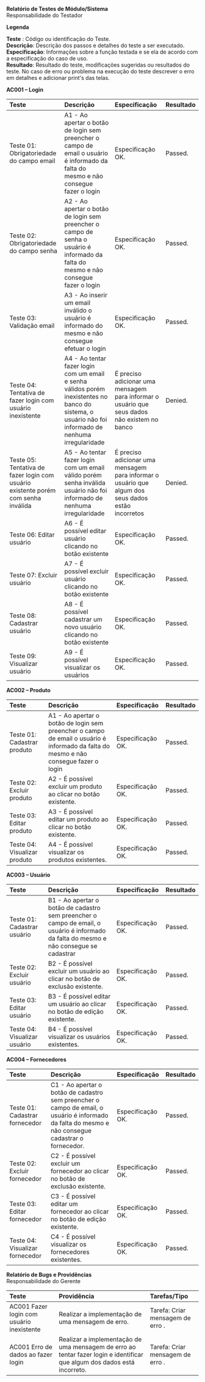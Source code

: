 
**Relatório de Testes de Módulo/Sistema**  
Responsabilidade do Testador

**Legenda**

**Teste** : Código ou identificação do Teste.  
**Descrição**: Descrição dos passos e detalhes do teste a ser executado.  
**Especificação**: Informações sobre a função testada e se ela de acordo com a especificação do caso de uso.  
**Resultado**: Resultado do teste, modificações sugeridas ou resultados do teste. No caso de erro ou problema na execução do teste descrever o erro em detalhes e adicionar print's das telas.

**AC001 – Login**

| Teste | Descrição | Especificação | Resultado |
| :---- | :---- | :---- | :---- |
| Teste 01: Obrigatoriedade do campo email | A1 \- Ao apertar o botão de login sem preencher o campo de email o usuário é informado da falta do mesmo e não consegue fazer o login | Especificação OK.	 | Passed. |		 
| Teste 02: Obrigatoriedade do campo senha | A2 - Ao apertar o botão de login sem preencher o campo de senha o usuário é informado da falta do mesmo e não consegue fazer o login  | Especificação OK.	 | Passed. |
| Teste 03: Validação email | A3 - Ao inserir um email inválido o usuário é informado do mesmo e não consegue efetuar o login | Especificação OK.	 | Passed. |
| Teste 04: Tentativa de fazer login com usuário inexistente | A4 - Ao tentar fazer login com um email e senha válidos porém inexistentes no banco do sistema, o usuário não foi informado de nenhuma irregularidade | É preciso adicionar uma mensagem para informar o usuário que seus dados não existem no banco	 | Denied. |
| Teste 05: Tentativa de fazer login com usuário existente porém com senha inválida | A5 - Ao tentar fazer login com um email válido porém senha inválida usuário não foi informado de nenhuma irregularidade | É preciso adicionar uma mensagem para informar o usuário que algum dos seus dados estão incorretos	 | Denied. |
| Teste 06: Editar usuário | A6 - É possível editar usuário clicando no botão existente  | Especificação OK.	 | Passed. |
| Teste 07: Excluir usuário | A7 - É possível excluir usuário clicando no botão existente  | Especificação OK.	 | Passed. |
| Teste 08: Cadastrar usuário | A8 - É possível cadastrar um novo usuário clicando no botão existente  | Especificação OK.	 | Passed. |
| Teste 09: Visualizar usuário | A9 - É possível visualizar os usuários  | Especificação OK.	 | Passed. |


**AC002 – Produto**

| Teste | Descrição | Especificação | Resultado |
| :---- | :---- | :---- | :---- |
| Teste 01: Cadastrar produto | A1 - Ao apertar o botão de login sem preencher o campo de email o usuário é informado da falta do mesmo e não consegue fazer o login | Especificação OK.	 | Passed. |
| Teste 02: Excluir produto | A2 - É possível excluir um produto ao clicar no botão existente.| Especificação OK.	  | Passed. |
| Teste 03: Editar produto | A3 - É possível editar um produto ao clicar no botão existente.| Especificação OK.	  | Passed. |
| Teste 04: Visualizar produto | A4 - É possível visualizar os produtos existentes.| Especificação OK.	  | Passed. |

**AC003 – Usuário**

| Teste | Descrição | Especificação | Resultado |
| :---- | :---- | :---- | :---- |
| Teste 01: Cadastrar usuário | B1 - Ao apertar o botão de cadastro sem preencher o campo de email, o usuário é informado da falta do mesmo e não consegue se cadastrar | Especificação OK. | Passed. |
| Teste 02: Excluir usuário | B2 - É possível excluir um usuário ao clicar no botão de exclusão existente. | Especificação OK. | Passed. |
| Teste 03: Editar usuário | B3 - É possível editar um usuário ao clicar no botão de edição existente. | Especificação OK. | Passed. |
| Teste 04: Visualizar usuário | B4 - É possível visualizar os usuários existentes. | Especificação OK. | Passed. |

**AC004 – Fornecedores**

| Teste | Descrição | Especificação | Resultado |
| :---- | :---- | :---- | :---- |
| Teste 01: Cadastrar fornecedor | C1 - Ao apertar o botão de cadastro sem preencher o campo de email, o usuário é informado da falta do mesmo e não consegue cadastrar o fornecedor. | Especificação OK. | Passed. |
| Teste 02: Excluir fornecedor | C2 - É possível excluir um fornecedor ao clicar no botão de exclusão existente. | Especificação OK. | Passed. |
| Teste 03: Editar fornecedor | C3 - É possível editar um fornecedor ao clicar no botão de edição existente. | Especificação OK. | Passed. |
| Teste 04: Visualizar fornecedor | C4 - É possível visualizar os fornecedores existentes. | Especificação OK. | Passed. |









**Relatório de Bugs e Providências**  
Responsabilidade do Gerente

| Teste | Providência | Tarefas/Tipo |
| :---- | :---- | :---- |
| AC001 Fazer login com usuário inexistente | Realizar a implementação de uma mensagem de erro. | Tarefa: Criar mensagem de erro . |
| AC001 Erro de dados ao fazer login | Realizar a implementação de uma mensagem de erro ao tentar fazer login e identificar que algum dos dados está incorreto. | Tarefa: Criar mensagem de erro . |

